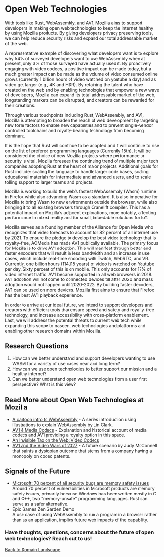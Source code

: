 # Open Web Technologies

With tools like Rust, WebAssembly, and AV1, Mozilla aims to support developers in making open web technologies to keep the internet healthy by using Mozilla products. By giving developers privacy preserving tools, we can help reduce security risks and expand our total addressable market of the web. 

A representative example of discovering what developers want is to explore why 54% of surveyed developers want to use WebAssembly when at present, only 3% of those surveyed have actually used it. By proactively engaging with video codecs, a positive impact can be made today, but a much greater impact can be made as the volume of video consumed online grows (currently 1 billion hours of video watched on youtube a day) and as video get larger (e.g., 4K and HDR). By retaining the talent who have created on the web and by enabling technologies that empower a new wave of developers, Mozilla can expand its total addressable market of the web, longstanding markets can be disrupted, and creators can be rewarded for their creations. 

Through various touchpoints including Rust, WebAssembly, and AV1, Mozilla is attempting to broaden the reach of web development by targeting new form factors to enable new capabilities and to prevent single-vendor controlled toolchains and royalty-bearing technology from becoming dominant. 

It is the hope that Rust will continue to be adopted and it will continue to rise on the list of prefered programming languages (Currently 15th). It will be considered the choice of new Mozilla projects where performance or security is vital. Mozilla foresees the continuing trend of multiple major tech companies adopting Rust at the heart of major projects. Additional goals for Rust include: scaling the language to handle larger code bases, scaling educational materials for intermediate and advanced users, and to scale tolling support to larger teams and projects. 

Mozilla is working to build the web’s fastest WebAssembly (Wasm) runtime in Firefox while also advancing Wasm as a standard. It is also imperative for Mozilla to bring Wasm to new environments outside the browser, while also bringing it to all existing browsers through Cranelift compiler. This has a potential impact on Mozilla’s adjacent explorations, more notably, affecting performance in mixed reality and for small, imbedable solutions for IoT. 

Mozilla serves as a founding member of the Alliance for Open Media who recognizes that video forecasts to account for 82 percent of all internet use by 2021. To ensure the pledge to develop the best video technology that is royalty-free, AOMedia has made AV1 publically available. The primary focus for Mozilla is to drive AV1 adoption. This will manifest through better and faster encoders that will result in less bandwidth and an increase in use cases, which include real-time encoding with Twitch, WebRTC, and VR. Currently, one billion hours (114,115 years) of video is watched on Youtube per day. Sixty percent of this is on mobile. This only accounts for 17% of video internet traffic. AV1 became supported in all web browsers in 2018. AV1 adoption will not come to connected devices till after 2020 and mass adoption would not happen until 2020-2022. By building faster decoders, AV1 can be used on more devices. Mozilla first aims to ensure that Firefox has the best AV1 playback experience.

In order to arrive at our ideal future, we intend to support developers and creators with efficient tools that ensure speed and safety and royalty-free technology, and increase accessibility with cross-platform enablement. Last, we will address the potential threats to current web tech while expanding this scope to nascent web technologies and platforms and enabling other research domains within Mozilla.

## Research Questions
1. How can we better understand and support developers wanting to use WASM for a variety of use cases near and long term?
2. How can we use open technologies to better support our mission and a healthy internet?
3. Can we better understand open web technologies from a user first perspective? What is this view?

## Read More about Open Web Technologies at Mozilla
* [A cartoon intro to WebAssembly](https://hacks.mozilla.org/2017/02/a-cartoon-intro-to-webassembly/) - A series introduction using illustrations to explain WebAssembly by Lin Clark. 
* [AV1 & Media Codecs](https://research.mozilla.org/av1-media-codecs/)  - Explanation and historical account of media codecs and AV1 providing a royalty option in this space. 
* [An Invisible Tax on the Web: Video Codecs](https://blog.mozilla.org/blog/2018/07/11/royalty-free-web-video-codecs/) 
* [AV1 and the Video Wars of 2027](https://blog.mozilla.org/blog/2018/08/20/av1-and-the-video-wars-of-2027/) - A future scenario by Judy McConnell that paints a dystopian outcome that stems from a company having a monopoly on codec patents.  

## Signals of the Future
* [Microsoft: 70 percent of all security bugs are memory safety issues](https://www.zdnet.com/article/microsoft-70-percent-of-all-security-bugs-are-memory-safety-issues/) 
<br>Around 70 percent of vulnerabilities in Microsoft products are memory safety issues, primarily because Windows has been written mostly in C and C++, two "memory-unsafe" programming languages. Rust can serve as a safer alternative.  
* Epic Games Zen Garden Demo
<br>A use case of using WebAssembly to run a program in a browser rather than as an application, implies future web impacts of the capability. 



### Have thoughts, questions, concerns about the future of open web technologies? Reach out to us!



[Back to Domain Landscape](/landscape)
